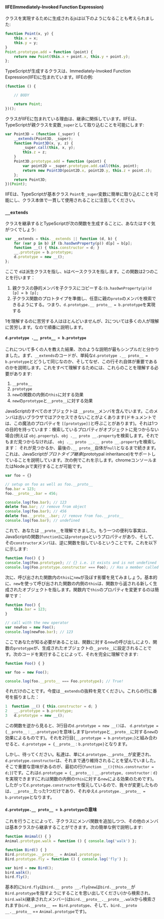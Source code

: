 #### IIFE(Immediately-Invoked Function Expression)
クラスを実現するために生成されるjsは以下のようになることも考えられました:
```ts
function Point(x, y) {
    this.x = x;
    this.y = y;
}
Point.prototype.add = function (point) {
    return new Point(this.x + point.x, this.y + point.y);
};
```

TypeScriptが生成するクラスは、Immediately-Invoked Function Expression(IIFE)に包まれています。IIFEの例:

```ts
(function () {

    // BODY

    return Point;
})();
```

クラスがIIFEに包まれている理由は、継承に関係しています。IIFEは、TypeScriptが親クラスを変数`_super`として取り込むことを可能にします:

```ts
var Point3D = (function (_super) {
    __extends(Point3D, _super);
    function Point3D(x, y, z) {
        _super.call(this, x, y);
        this.z = z;
    }
    Point3D.prototype.add = function (point) {
        var point2D = _super.prototype.add.call(this, point);
        return new Point3D(point2D.x, point2D.y, this.z + point.z);
    };
    return Point3D;
})(Point);
```

IIFEは、TypeScriptが基本クラス `Point`を`_super`変数に簡単に取り込むことを可能にし、クラス本体で一貫して使用されることに注意してください。

### `__extends`

クラスを継承するとTypeScriptが次の関数を生成することに、あなたはすぐ気がつくでしょう:

```ts
var __extends = this.__extends || function (d, b) {
    for (var p in b) if (b.hasOwnProperty(p)) d[p] = b[p];
    function __() { this.constructor = d; }
    __.prototype = b.prototype;
    d.prototype = new __();
};
```
ここで `d`は派生クラスを指し、`b`はベースクラスを指します。この関数は2つのことを行います：
1. 親クラスの静的メンバを子クラスにコピーする:`(b.hasOwnProperty(p))d [p] = b [p];`
1. 子クラス関数のプロトタイプを準備し、任意に親の`proto`のメンバを検索できるようにする。つまり、`d.prototype.__ proto__ = b.prototype`を実現する

1を理解するのに苦労する人はほとんどいませんが、2については多くの人が理解に苦労します。なので順番に説明します。

#### `d.prototype .__ proto__ = b.prototype`

これについて多くの人を教えた結果、次のような説明が最もシンプルだと分かりました。まず、`__extends`のコードが、単純な`d.prototype .__ proto__ = b.prototype`とどうして同じなのか、そしてなぜ、この行それ自体が重要であるのかを説明します。これをすべて理解するためには、これらのことを理解する必要があります:

1. `__proto__`
1. `prototype`
1. `new`の関数の内側の`this`に対する効果
1. `new`の`prototype`と`__proto__`に対する効果

JavaScriptのすべてのオブジェクトは `__proto__`メンバを含んでいます。このメンバは古いブラウザではアクセスできないことがよくあります(ドキュメントでは、この魔法のプロパティを `[[prototype]]`と呼ぶことがあります)。それは1つの目的を持っています：検索しているプロパティがオブジェクトに見つからない場合(例えば `obj.property`)、`obj .__ proto __.property`を検索します。それでもまだ見つからなければ、 `obj .__ proto __.__ proto __.property`を検索します： それが見つかるか、最後の`.__ proto__`自体が`null`となるまで続きます。これは、JavaScriptが*プロトタイプ継承*(prototypal inheritance)をサポートしていることを説明しています。次の例でこれを示します。chromeコンソールまたはNode.jsで実行することが可能です。

```ts
var foo = {}

// setup on foo as well as foo.__proto__
foo.bar = 123;
foo.__proto__.bar = 456;

console.log(foo.bar); // 123
delete foo.bar; // remove from object
console.log(foo.bar); // 456
delete foo.__proto__.bar; // remove from foo.__proto__
console.log(foo.bar); // undefined
```

これで、あなたは `__proto__`を理解できました。もう一つの便利な事実は、JavaScriptの関数(`function`)には`prototype`というプロパティがあり、そして、その`constructor`メンバは、逆に関数を指しているということです。これを以下に示します:

```ts
function Foo() { }
console.log(Foo.prototype); // {} i.e. it exists and is not undefined
console.log(Foo.prototype.constructor === Foo); // Has a member called `constructor` pointing back to the function
```

次に、呼び出された関数内の`this`に`new`が及ぼす影響を見てみましょう。基本的に、`new`を使って呼び出された関数の内側の`this`は、関数から返される新しく生成されたオブジェクトを指します。関数内で`this`のプロパティを変更するのは簡単です：

```ts
function Foo() {
    this.bar = 123;
}

// call with the new operator
var newFoo = new Foo();
console.log(newFoo.bar); // 123
```
ここであなたが知る必要があることは、関数に対する`new`の呼び出しにより、関数の`prototype`が、生成されたオブジェクトの`__proto__`に設定されることです。次のコードを実行することによって、それを完全に理解できます:

```ts
function Foo() { }

var foo = new Foo();

console.log(foo.__proto__ === Foo.prototype); // True!
```

それだけのことです。今度は`__extends`の抜粋を見てください。これらの行に番号を振りました：

```ts
1  function __() { this.constructor = d; }
2   __.prototype = b.prototype;
3   d.prototype = new __();
```

この関数を逆から見ると、3行目の`d.prototype = new __()`は、 `d.prototype = {__proto__：__.prototype}`を意味します(`prototype`と`__proto__`に対する`new`の効果によるものです)。それを2行目(`__.prototype = b.prototype;`)と組み合わせると、`d.prototype = {__proto__：b.prototype}`となります。

しかし、待ってください。私達は、単に`d.prototype.__proto__`が変更され、`d.prototype.constructor`は、それまで通り維持されることを望んでいました。そこで重要な意味があるのが、最初の行(`function __(){this.constructor = d;}`)です。これは`d.prototype = {__proto__：__.prototype, constructor：d}`を実現できます(これは関数の内側の`this`に対する`new`による効果のためです)。したがって`d.prototype.constructor`を復元しているので、我々が変更したものは、`__proto__`たった1つだけであり、それゆえ`d.prototype.__proto__ = b.prototype`となります。

#### `d.prototype.__ proto__ = b.prototype`の意味

これを行うことによって、子クラスにメンバ関数を追加しつつ、その他のメンバは基本クラスから継承することができます。次の簡単な例で説明します:

```ts
function Animal() { }
Animal.prototype.walk = function () { console.log('walk') };

function Bird() { }
Bird.prototype.__proto__ = Animal.prototype;
Bird.prototype.fly = function () { console.log('fly') };

var bird = new Bird();
bird.walk();
bird.fly();
```
基本的に`bird.fly`は`bird.__ proto __.fly`(`new`は`bird.__proto__`が`Bird.prototype`を指すようにすることを思い出してください)から検索され、`bird.walk`(継承されたメンバー)は`bird.__proto__.__proto__.walk`から検索されます(`bird.__proto__ == Bird.prototype`、そして、`bird.__proto __.__proto__` == `Animal.prototype`です)。
